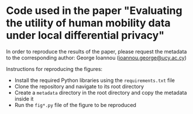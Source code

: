 # Code used in the paper "Evaluating the utility of human mobility data under local differential privacy" 

In order to reproduce the results of the paper, please request the metadata to the corresponding author:
George Ioannou (ioannou.george@ucy.ac.cy)

Instructions for reproducing the figures:
- Install the required Python libraries using the `requirements.txt` file
- Clone the repository and navigate to its root directory
- Create a `metadata` directory in the root directory and copy the metadata inside it
- Run the `fig*.py` file of the figure to be reproduced
